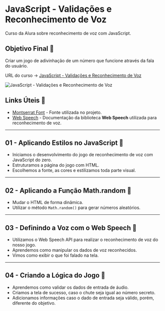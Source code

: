 # JavaScript - Validações e Reconhecimento de Voz

Curso da Alura sobre reconhecimento de voz com JavaScript.

## Objetivo Final &#x1F3AF;

Criar um jogo de adivinhação de um número que funcione através da fala do usuário.

URL do curso -> [JavaScript - Validações e Reconhecimento de Voz](https://cursos.alura.com.br/course/javascript-validacoes-reconhecimento-voz)

![JavaScript - Validações e Reconhecimento de Voz](https://www.alura.com.br/assets/api/share/curso-javascript-validacoes-reconhecimento-voz.png)

## Links Úteis &#x1F517;
* [Montserrat Font](https://fonts.google.com/specimen/Montserrat?query=mont) - Fonte utilizada no projeto.
* [Web Speech](https://developer.mozilla.org/en-US/docs/Web/API/Web_Speech_API/Using_the_Web_Speech_API) - Documentação da biblioteca **Web Speech** utilizada para reconhecimento de voz.

***

## 01 - Aplicando Estilos no JavaScript &#x1F516;
* Iniciamos o desenvolvimento do jogo de reconhecimento de voz com JavaScript do zero.
* Estruturamos a página do jogo com HTML.
* Escolhemos a fonte, as cores e estilizamos toda parte visual.

***

## 02 - Aplicando a Função Math.random &#x1F516;
* Mudar o HTML de forma dinâmica.
* Utilizar o método `Math.random()` para gerar números aleatórios.

***

## 03 - Definindo a Voz com o Web Speech &#x1F516;
* Utilizamos o Web Speech API para realizar o reconhecimento de voz do nosso jogo.
* Aprendemos como manipular os dados de voz reconhecidos.
* Vimos como exibir o que foi falado na tela.

***

## 04 - Criando a Lógica do Jogo &#x1F516;
* Aprendemos como validar os dados de entrada de áudio.
* Criamos a tela de sucesso, caso o chute seja igual ao número secreto.
* Adicionamos informações caso o dado de entrada seja válido, porém, diferente do objetivo.